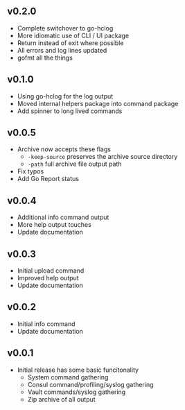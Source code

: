 ## v0.2.0

- Complete switchover to go-hclog
- More idiomatic use of CLI / UI package
- Return instead of exit where possible
- All errors and log lines updated
- gofmt all the things

## v0.1.0

- Using go-hclog for the log output
- Moved internal helpers package into command package
- Add spinner to long lived commands

## v0.0.5

- Archive now accepts these flags
  - `-keep-source` preserves the archive source directory
  - `-path` full archive file output path
- Fix typos
- Add Go Report status

## v0.0.4

- Additional info command output
- More help output touches
- Update documentation

## v0.0.3

- Initial upload command
- Improved help output
- Update documentation

## v0.0.2

- Initial info command
- Update documentation

## v0.0.1

- Initial release has some basic funcitonality
  - System command gathering
  - Consul command/profiling/syslog gathering
  - Vault commands/syslog gathering
  - Zip archive of all output
